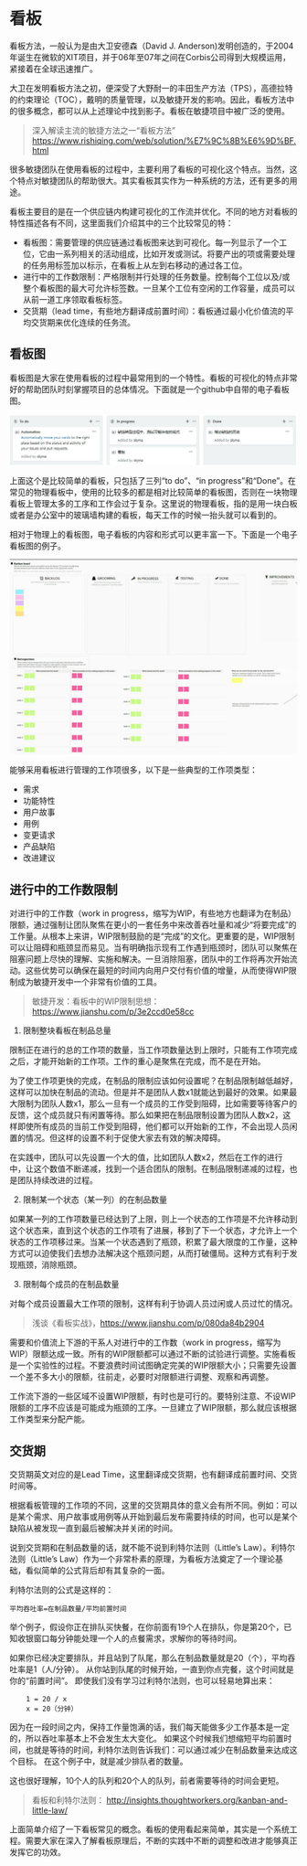 # 看板

看板方法，一般认为是由大卫安德森（David J. Anderson)发明创造的，于2004年诞生在微软的XIT项目，并于06年至07年之间在Corbis公司得到大规模运用，紧接着在全球迅速推广。

大卫在发明看板方法之初，便深受了大野耐一的丰田生产方法（TPS），高德拉特的约束理论（TOC），戴明的质量管理，以及敏捷开发的影响。因此，看板方法中的很多概念，都可以从上述理论中找到影子。看板在敏捷项目中被广泛的使用。

> 深入解读主流的敏捷方法之一“看板方法” https://www.rishiqing.com/web/solution/%E7%9C%8B%E6%9D%BF.html

很多敏捷团队在使用看板的过程中，主要利用了看板的可视化这个特点。当然，这个特点对敏捷团队的帮助很大。其实看板其实作为一种系统的方法，还有更多的用途。

看板主要目的是在一个供应链内构建可视化的工作流并优化。不同的地方对看板的特性描述各有不同，这里面我们介绍其中的三个比较常见的特：

- 看板图：需要管理的供应链通过看板图来达到可视化。每一列显示了一个工位，它由一系列相关的活动组成，比如开发或测试。将要产出的项或需要处理的任务用标签加以标示，在看板上从左到右移动的通过各工位。
- 进行中的工作数限制：严格限制并行处理的任务数量。控制每个工位以及/或整个看板图的最大可允许标签数。一旦某个工位有空闲的工作容量，成员可以从前一道工序领取看板标签。
- 交货期（lead time，有些地方翻译成前置时间）：看板通过最小化价值流的平均交货期来优化连续的任务流。

## 看板图

看板图是大家在使用看板的过程中最常用到的一个特性。看板的可视化的特点非常好的帮助团队时刻掌握项目的总体情况。下面就是一个github中自带的电子看板图。

![1568081130106](./images/kanban2.png)

上面这个是比较简单的看板，只包括了三列“to do”、“in progress”和“Done”。在常见的物理看板中，使用的比较多的都是相对比较简单的看板图，否则在一块物理看板上管理太多的工序和工作会过于复杂。这里说的物理看板，指的是用一块白板或者是办公室中的玻璃墙构建的看板，每天工作的时候一抬头就可以看到的。

相对于物理上的看板图，电子看板的内容和形式可以更丰富一下。下面是一个电子看板图的例子。

![1567650549214](./images/kanban1.png)

能够采用看板进行管理的工作项很多，以下是一些典型的工作项类型：

- 需求
- 功能特性
- 用户故事
- 用例
- 变更请求
- 产品缺陷
- 改进建议



## 进行中的工作数限制

对进行中的工作数（work in progress，缩写为WIP，有些地方也翻译为在制品）限额，通过强制让团队聚焦在更小的一套任务中来改善吞吐量和减少“将要完成”的工作量。从根本上来讲，WIP限制鼓励的是“完成”的文化。更重要的是，WIP限制可以让阻碍和瓶颈显而易见。当有明确指示现有工作遇到瓶颈时，团队可以聚焦在阻塞问题上尽快的理解、实施和解决。一旦消除阻塞，团队中的工作将再次开始流动。这些优势可以确保在最短的时间内向用户交付有价值的增量，从而使得WIP限制成为敏捷开发中一个非常有价值的工具。

> 敏捷开发：看板中的WIP限制思想： https://www.jianshu.com/p/3e2ccd0e58cc

1. 限制整块看板在制品总量


限制正在进行的总的工作项的数量，当工作项数量达到上限时，只能有工作项完成之后，才能开始新的工作项。工作的重心是聚焦在完成，而不是在开始。

为了使工作项更快的完成，在制品的限制应该如何设置呢？在制品限制越低越好，这样可以加快在制品的流动。但是并不是团队人数x1就能达到最好的效果。如果最大限制为团队人数x1，那么一旦有一个成员的工作受到阻碍，比如需要等待客户的反馈，这个成员就只有闲置等待。那么如果把在制品限制设置为团队人数x2，这样即使所有成员的当前工作受到阻碍，他们都可以开始新的工作，不会出现人员闲置的情况。但这样的设置不利于促使大家去有效的解决障碍。

在实践中，团队可以先设置一个大的值，比如团队人数x2，然后在工作的进行中，让这个数值不断递减，找到一个适合团队的限制。在制品限制递减的过程，也是团队持续改进的过程。

2. 限制某一个状态（某一列）的在制品数量

如果某一列的工作项数量已经达到了上限，则上一个状态的工作项是不允许移动到这个状态来，直到这个状态的工作项有了进展，移到了下一个状态，才允许上一个状态的工作项移过来。当某一个状态遇到了瓶颈，积累了最大限度的工作量，这种方式可以迫使我们去想办法解决这个瓶颈问题，从而打破僵局。这种方式有利于发现瓶颈，消除瓶颈。

3. 限制每个成员的在制品数量

对每个成员设置最大工作项的限制，这样有利于协调人员过闲或人员过忙的情况。

> 浅谈《看板实战》，https://www.jianshu.com/p/080da84b2904

需要和价值流上下游的干系人对进行中的工作数（work in progress，缩写为WIP）限额达成一致。所有的WIP限额都可以通过不断的试验进行调整。实施看板是一个实验性的过程。不要浪费时间试图确定完美的WIP限额大小；只需要先设置一个差不多大小的限额，往前走，必要时对限额进行调整、观察和再调整。

工作流下游的一些区域不设置WIP限额，有时也是可行的。要特别注意、不设WIP限额的工序不应该是可能成为瓶颈的工序。一旦建立了WIP限额，那么就应该根据工作类型来分配产能。



## 交货期

交货期英文对应的是Lead Time，这里翻译成交货期，也有翻译成前置时间、交货时间等。

根据看板管理的工作项的不同，这里的交货期具体的意义会有所不同。例如：可以是某个需求、用户故事或用例等从开始到最后发布需要持续的时间，也可以是某个缺陷从被发现一直到最后被解决并关闭的时间。

说到交货期和在制品数量的话，就不能不说到利特尔法则（Little’s Law）。利特尔法则（Little’s Law）作为一个非常朴素的原理，为看板方法奠定了一个理论基础，看似简单的公式背后却有其复杂的一面。

利特尔法则的公式是这样的：

```
平均吞吐率=在制品数量/平均前置时间
```

举个例子，假设你正在排队买快餐，在你前面有19个人在排队，你是第20个，已知收银窗口每分钟能处理一个人的点餐需求，求解你的等待时间。

如果你已经决定要排队，并且站到了队尾，那么在制品数量就是20（个），平均吞吐率是1（人/分钟）。
 从你站到队尾的时候开始，一直到你点完餐，这个时间就是你的“前置时间”。
 即使我们没有学习过利特尔法则，也可以轻易地算出来：

```
    1 = 20 / x
    x = 20（分钟）
```

因为在一段时间之内，保持工作量饱满的话，我们每天能做多少工作基本是一定的，所以吞吐率基本上不会发生太大变化。
如果这个时候我们想缩短平均前置时间，也就是等待的时间，利特尔法则告诉我们：可以通过减少在制品数量来达成这个目标。
 在这个例子中，就是减少排队者的数量。

这也很好理解，10个人的队列和20个人的队列，前者需要等待的时间会更短。

> 看板和利特尔法则： http://insights.thoughtworkers.org/kanban-and-little-law/



上面简单介绍了一下看板常见的概念。看板的使用看起来简单，其实是一个系统工程。需要大家在深入了解看板原理后，不断的实践中不断的调整和改进才能够真正发挥它的功效。
